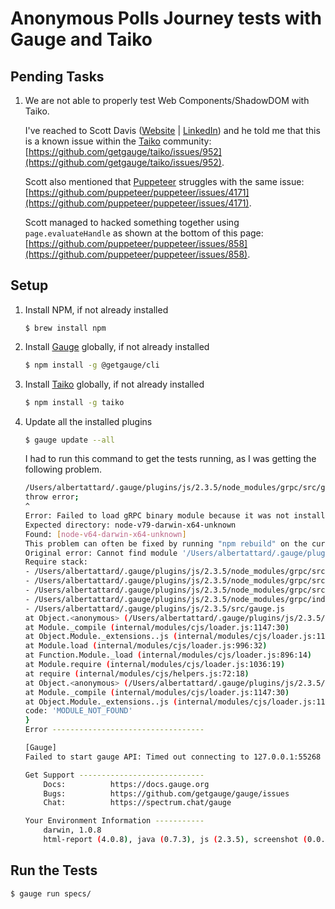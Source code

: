 # Anonymous Polls Journey tests with Gauge and Taiko

## Pending Tasks

1. We are not able to properly test Web Components/ShadowDOM with Taiko.

    I've reached to Scott Davis ([Website](https://thirstyhead.com/) | [LinkedIn](https://www.linkedin.com/in/scottdavis99/)) and he told me that this is a known issue within the [Taiko](https://gauge.org/gauge-taiko/) community: [https://github.com/getgauge/taiko/issues/952](https://github.com/getgauge/taiko/issues/952).

    Scott also mentioned that [Puppeteer](https://github.com/puppeteer/puppeteer) struggles with the same issue: [https://github.com/puppeteer/puppeteer/issues/4171](https://github.com/puppeteer/puppeteer/issues/4171).  

    Scott managed to hacked something together using `page.evaluateHandle` as shown at the bottom of this page: [https://github.com/puppeteer/puppeteer/issues/858](https://github.com/puppeteer/puppeteer/issues/858).

## Setup

1. Install NPM, if not already installed

    ```bashs
    $ brew install npm
    ```

1. Install [Gauge](https://gauge.org/) globally, if not already installed

    ```bash
    $ npm install -g @getgauge/cli
    ```

1. Install [Taiko](https://github.com/getgauge/taiko) globally, if not already installed

    ```bash
    $ npm install -g taiko
    ```

1. Update all the installed plugins

    ```bash
    $ gauge update --all
    ```

    I had to run this command to get the tests running, as I was getting the following problem.

    ```bash
    /Users/albertattard/.gauge/plugins/js/2.3.5/node_modules/grpc/src/grpc_extension.js:55
    throw error;
    ^
    Error: Failed to load gRPC binary module because it was not installed for the current system
    Expected directory: node-v79-darwin-x64-unknown
    Found: [node-v64-darwin-x64-unknown]
    This problem can often be fixed by running "npm rebuild" on the current system
    Original error: Cannot find module '/Users/albertattard/.gauge/plugins/js/2.3.5/node_modules/grpc/src/node/extension_binary/node-v79-darwin-x64-unknown/grpc_node.node'
    Require stack:
    - /Users/albertattard/.gauge/plugins/js/2.3.5/node_modules/grpc/src/grpc_extension.js
    - /Users/albertattard/.gauge/plugins/js/2.3.5/node_modules/grpc/src/client_interceptors.js
    - /Users/albertattard/.gauge/plugins/js/2.3.5/node_modules/grpc/src/client.js
    - /Users/albertattard/.gauge/plugins/js/2.3.5/node_modules/grpc/index.js
    - /Users/albertattard/.gauge/plugins/js/2.3.5/src/gauge.js
    at Object.<anonymous> (/Users/albertattard/.gauge/plugins/js/2.3.5/node_modules/grpc/src/grpc_extension.js:53:17)
    at Module._compile (internal/modules/cjs/loader.js:1147:30)
    at Object.Module._extensions..js (internal/modules/cjs/loader.js:1167:10)
    at Module.load (internal/modules/cjs/loader.js:996:32)
    at Function.Module._load (internal/modules/cjs/loader.js:896:14)
    at Module.require (internal/modules/cjs/loader.js:1036:19)
    at require (internal/modules/cjs/helpers.js:72:18)
    at Object.<anonymous> (/Users/albertattard/.gauge/plugins/js/2.3.5/node_modules/grpc/src/client_interceptors.js:144:12)
    at Module._compile (internal/modules/cjs/loader.js:1147:30)
    at Object.Module._extensions..js (internal/modules/cjs/loader.js:1167:10) {
    code: 'MODULE_NOT_FOUND'
    }
    Error ----------------------------------

    [Gauge]
    Failed to start gauge API: Timed out connecting to 127.0.0.1:55268

    Get Support ----------------------------
    	Docs:          https://docs.gauge.org
    	Bugs:          https://github.com/getgauge/gauge/issues
    	Chat:          https://spectrum.chat/gauge

    Your Environment Information -----------
    	darwin, 1.0.8
    	html-report (4.0.8), java (0.7.3), js (2.3.5), screenshot (0.0.1)
    ```

## Run the Tests

```bash
$ gauge run specs/
```

